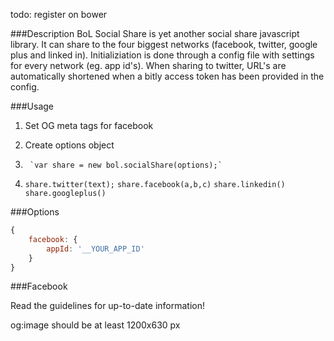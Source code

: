 todo: register on bower




###Description
BoL Social Share is yet another social share javascript library. It can share to the four biggest networks (facebook, twitter, google plus and linked in). Initializiation is done through a config file with settings for every network (eg. app id's). When sharing to twitter, URL's are automatically shortened when a bitly access token has been provided in the config.


###Usage

1. Set OG meta tags for facebook

2. Create options object

3.      `var share = new bol.socialShare(options);`

4. `share.twitter(text);`
`share.facebook(a,b,c)`
`share.linkedin()`
`share.googleplus()`

###Options
```javascript
{
    facebook: {
        appId: '__YOUR_APP_ID'
    }
}
```


###Facebook

Read the guidelines for up-to-date information!

og:image should be at least 1200x630 px
